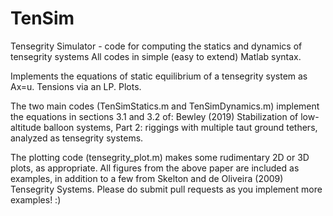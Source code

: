 # TenSim
Tensegrity Simulator - code for computing the statics and dynamics of tensegrity systems
All codes in simple (easy to extend) Matlab syntax.

Implements the equations of static equilibrium of a tensegrity system as Ax=u. Tensions via an LP. Plots.

The two main codes (TenSimStatics.m and TenSimDynamics.m) implement the equations in sections 3.1 and 3.2 of:
Bewley (2019) Stabilization of low-altitude balloon systems, Part 2: riggings with multiple taut ground tethers, analyzed as tensegrity systems.

The plotting code (tensegrity_plot.m) makes some rudimentary 2D or 3D plots, as appropriate.
All figures from the above paper are included as examples, in addition to a few from Skelton and de Oliveira (2009) Tensegrity Systems. Please do submit pull requests as you implement more examples! :)
